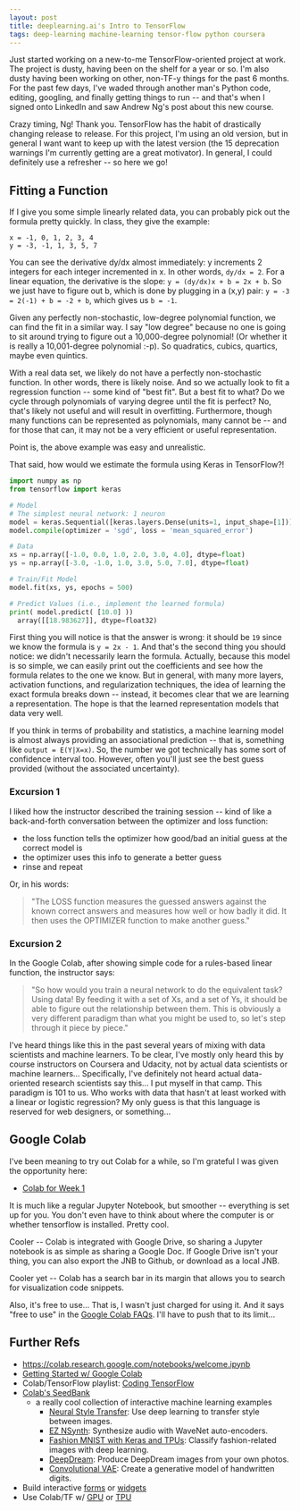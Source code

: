 ```yaml
---
layout: post
title: deeplearning.ai's Intro to TensorFlow
tags: deep-learning machine-learning tensor-flow python coursera
---
```


Just started working on a new-to-me TensorFlow-oriented project at work.  The project is
dusty, having been on the shelf for a year or so.  I'm also dusty having been working on
other, non-TF-y things for the past 6 months.  For the past few days, I've waded through
another man's Python code, editing, googling, and finally getting things to run -- and that's
when I signed onto LinkedIn and saw Andrew Ng's post about this new course.

Crazy timing, Ng!  Thank you.  TensorFlow has the habit of drastically changing
release to release.  For this project, I'm using an old version, but in general I want want to keep 
up with the latest version (the 15 deprecation warnings I'm currently getting are a great
motivator).  In general, I could definitely use a refresher -- so here we go!

## Fitting a Function
If I give you some simple linearly related data, you can probably pick out the formula pretty quickly.  In
class, they give the example:

```
x = -1, 0, 1, 2, 3, 4
y = -3, -1, 1, 3, 5, 7
```

You can see  the derivative dy/dx almost immediately: y increments 2 integers for each integer incremented in x. In
other words, `dy/dx = 2`.  For a linear equation, the derivative is the slope: `y = (dy/dx)x + b = 2x + b`.  So we just
have to figure out b, which is done by plugging in a (x,y) pair:  `y = -3 = 2(-1) + b = -2 + b`, which gives us
`b = -1`.  

Given any perfectly non-stochastic, low-degree polynomial function, we can find the fit in a similar way.  I say "low
degree" because no one is going to sit around trying to figure out a 10,000-degree polynomial! (Or whether it is
really a 10,001-degree polynomial :-p).  So quadratics, cubics, quartics, maybe even quintics.  

With a real data set, we likely do not have a perfectly non-stochastic function.  In other 
words, there is likely noise.  And so we actually look to fit a regression function -- some kind of "best fit". But
a best fit to what?  Do we cycle through polynomials of varying degree until the fit is perfect?  No, that's
likely not useful and will result in overfitting.  Furthermore, though many functions can be represented as polynomials, 
many cannot be -- and for those that can, it may not be a very efficient or useful representation.

Point is, the above example was easy and unrealistic.  

That said, how would we estimate the formula using Keras in TensorFlow?!


```python
import numpy as np
from tensorflow import keras

# Model
# The simplest neural network: 1 neuron
model = keras.Sequential([keras.layers.Dense(units=1, input_shape=[1])])
model.compile(optimizer = 'sgd', loss = 'mean_squared_error')

# Data
xs = np.array([-1.0, 0.0, 1.0, 2.0, 3.0, 4.0], dtype=float)
ys = np.array([-3.0, -1.0, 1.0, 3.0, 5.0, 7.0], dtype=float)

# Train/Fit Model
model.fit(xs, ys, epochs = 500)

# Predict Values (i.e., implement the learned formula)
print( model.predict( [10.0] ))
  array([[18.983627]], dtype=float32)
```

First thing you will notice is that the answer is wrong: it should be `19` since we know the
formula is `y = 2x - 1`.  And that's the second thing you should notice: we didn't necessarily 
learn the formula.  Actually, because this model is so simple, we can easily print out the
coefficients and see how the formula relates to the one we know.  But in general, with many
more layers, activation functions, and regularization techniques, the idea of learning the exact
formula breaks down -- instead, it becomes clear that we are learning a representation.  The hope is that
the learned representation models that data very well.

If you think in terms of probability and statistics, a machine learning model is almost always providing
an associational prediction -- that is, something like `output = E(Y|X=x)`.  So, the number we
got technically has some sort of confidence interval too.  However, often you'll just see the best guess
provided (without the associated uncertainty).

### Excursion 1
I liked how the instructor described the training session -- kind of like a back-and-forth conversation
between the optimizer and loss function:
* the loss function tells the optimizer how good/bad an initial guess at the correct model is
* the optimizer uses this info to generate a better guess
* rinse and repeat

Or, in his words:
> "The LOSS function measures the guessed answers against the known correct answers and measures how well or 
> how badly it did. It then uses the OPTIMIZER function to make another guess."

### Excursion 2
In the Google Colab, after showing simple code for a rules-based linear function, the instructor says:
> "So how would you train a neural network to do the equivalent task? Using data! By feeding it with a set of Xs, and a 
> set of Ys, it should be able to figure out the relationship between them. This is obviously a very different paradigm 
> than what you might be used to, so let's step through it piece by piece."

I've heard things like this in the past several years of mixing with data scientists and machine learners.  To be clear,
I've mostly only heard this by course instructors on Coursera and Udacity, not by actual data scientists or machine
learners...  Specifically, I've definitely not heard actual data-oriented 
research scientists say this... I put myself in that camp.  This paradigm is 101
to us.  Who works with data that hasn't at least worked with a linear or logistic regression?  My only guess is
that this language is reserved for web designers, or something...
  
## Google Colab
I've been meaning to try out Colab for a while, so I'm grateful I was given the opportunity here:
* [Colab for Week 1](https://colab.research.google.com/github/lmoroney/dlaicourse/blob/master/Course%201%20-%20Part%202%20-%20Lesson%202%20-%20Notebook.ipynb)

It is much like a regular Jupyter Notebook, but smoother -- everything is set up for you.  You don't even have to
think about where the computer is or whether tensorflow is installed.  Pretty cool. 

Cooler -- Colab is integrated with Google Drive, so sharing a Jupyter notebook is as simple as sharing a Google Doc.  If
Google Drive isn't your thing, you can also export the JNB to Github, or download as a local JNB.

Cooler yet -- Colab has a search bar in its margin that allows you to search for visualization code snippets.  

Also, it's free to use... That is, I wasn't just charged for using it.  And it says "free to use" in the 
[Google Colab FAQs](https://research.google.com/colaboratory/faq.html).  I'll have to push that to its limit...


## Further Refs
* https://colab.research.google.com/notebooks/welcome.ipynb
* [Getting Started w/ Google Colab](https://www.youtube.com/watch?time_continue=180&v=inN8seMm7UI)
* Colab/TensorFlow playlist: [Coding TensorFlow](https://www.youtube.com/playlist?list=PLQY2H8rRoyvwLbzbnKJ59NkZvQAW9wLbx)
* [Colab's SeedBank](https://research.google.com/seedbank/)
  - a really cool collection of interactive machine learning examples
    * [Neural Style Transfer](https://research.google.com/seedbank/seed/neural_style_transfer_with_tfkeras): Use deep learning to transfer style between images.
    * [EZ NSynth](https://research.google.com/seedbank/seed/ez_nsynth): Synthesize audio with WaveNet auto-encoders.
    * [Fashion MNIST with Keras and TPUs](https://research.google.com/seedbank/seed/fashion_mnist_with_keras_and_tpus): Classify fashion-related images with deep learning.
    * [DeepDream](https://research.google.com/seedbank/seed/deepdream): Produce DeepDream images from your own photos.
    * [Convolutional VAE](https://research.google.com/seedbank/seed/convolutional_vae): Create a generative model of handwritten digits.
* Build interactive [forms](https://colab.research.google.com/notebooks/forms.ipynb) or 
[widgets](https://colab.research.google.com/notebooks/widgets.ipynb)
* Use Colab/TF w/ [GPU](https://colab.research.google.com/notebooks/gpu.ipynb) or [TPU](https://colab.research.google.com/notebooks/tpu.ipynb)
